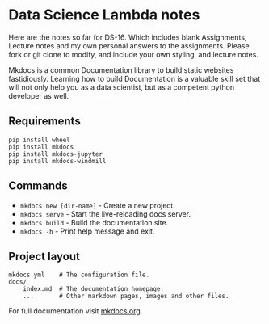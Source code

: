 # Data Science Lambda notes

Here are the notes so far for DS-16. Which includes blank Assignments, Lecture notes
and my own personal answers to the assignments. Please fork or git clone to modify, and include your
own styling, and lecture notes.

Mkdocs is a common Documentation library to build static websites fastidiously. Learning how to
build Documentation is a valuable skill set that will not only help you as a data scientist, but as a 
 competent python developer as well.

## Requirements

    pip install wheel
    pip install mkdocs
    pip install mkdocs-jupyter
    pip install mkdocs-windmill

## Commands

* `mkdocs new [dir-name]` - Create a new project.
* `mkdocs serve` - Start the live-reloading docs server.
* `mkdocs build` - Build the documentation site.
* `mkdocs -h` - Print help message and exit.

## Project layout

    mkdocs.yml    # The configuration file.
    docs/
        index.md  # The documentation homepage.
        ...       # Other markdown pages, images and other files.

For full documentation visit [mkdocs.org](https://www.mkdocs.org).
